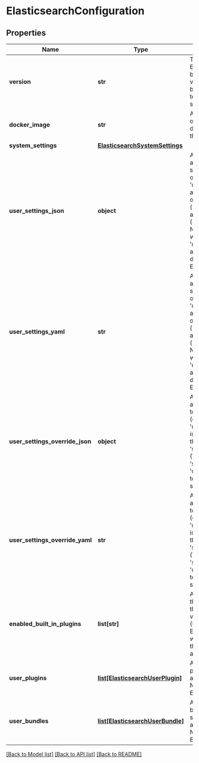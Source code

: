# ElasticsearchConfiguration

## Properties
Name | Type | Description | Notes
------------ | ------------- | ------------- | -------------
**version** | **str** | The version of the Elasticsearch cluster (must be one of the ECE supported versions). Currently cannot be different across the topology (and is generally specified in the globals) | [optional] 
**docker_image** | **str** | A docker URI that allows overriding of the default docker image specified for this version | [optional] 
**system_settings** | [**ElasticsearchSystemSettings**](ElasticsearchSystemSettings.md) |  | [optional] 
**user_settings_json** | **object** | An arbitrary JSON object allowing cluster owners to set their parameters (only one of this and &#39;user_settings_yaml&#39; is allowed), provided they are on the whitelist (&#39;user_settings_whitelist&#39;) and not on the blacklist (&#39;user_settings_blacklist&#39;). NOTES: (This field together with &#39;user_settings_override*&#39; and &#39;system_settings&#39; defines the total set of Elasticsearch settings) | [optional] 
**user_settings_yaml** | **str** | An arbitrary YAML object allowing cluster owners to set their parameters (only one of this and &#39;user_settings_json&#39; is allowed), provided they are on the whitelist (&#39;user_settings_whitelist&#39;) and not on the blacklist (&#39;user_settings_blacklist&#39;). NOTES: (This field together with &#39;user_settings_override*&#39; and &#39;system_settings&#39; defines the total set of Elasticsearch settings) | [optional] 
**user_settings_override_json** | **object** | An arbitrary JSON object allowing ECE admins owners to set clusters&#39; parameters (only one of this and &#39;user_settings_override_yaml&#39; is allowed), ie in addition to the documented &#39;system_settings&#39;. NOTES: (This field together with &#39;system_settings&#39; and &#39;user_settings*&#39; defines the total set of Elasticsearch settings) | [optional] 
**user_settings_override_yaml** | **str** | An arbitrary YAML object allowing ECE admins owners to set clusters&#39; parameters (only one of this and &#39;user_settings_override_json&#39; is allowed), ie in addition to the documented &#39;system_settings&#39;. NOTES: (This field together with &#39;system_settings&#39; and &#39;user_settings*&#39; defines the total set of Elasticsearch settings) | [optional] 
**enabled_built_in_plugins** | **list[str]** | A list of plugin names from the Elastic-supported subset that are bundled with the version images. NOTES: (Users should consult the Elastic stack objects to see what plugins are available, this is currently only available from the UI) | [optional] 
**user_plugins** | [**list[ElasticsearchUserPlugin]**](ElasticsearchUserPlugin.md) | A list of admin-uploaded plugin objects that are available for this user. NOTES: Not yet supported in ECE, SaaS only | [optional] 
**user_bundles** | [**list[ElasticsearchUserBundle]**](ElasticsearchUserBundle.md) | A list of admin-uploaded bundle objects (eg scripts, synonym files) that are available for this user. NOTES: Not yet supported in ECE, SaaS only | [optional] 

[[Back to Model list]](../README.md#documentation-for-models) [[Back to API list]](../README.md#documentation-for-api-endpoints) [[Back to README]](../README.md)


